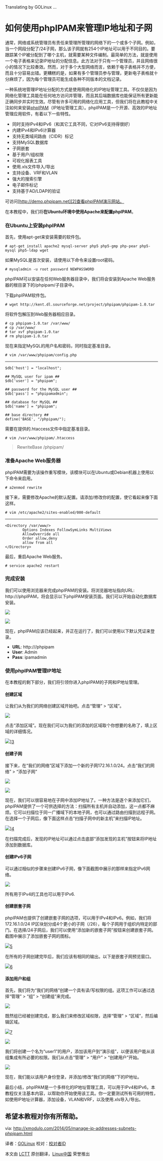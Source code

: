 Translating by GOLinux ...

如何使用phpIPAM来管理IP地址和子网
================================================================================
通常，网络或系统管理员有责任来管理所管理的网络下的一个或多个子网。例如，当一个网段分配了/24子网，那么该子网就有254个IP地址可以用于不同目的。要跟踪某个IP被分配到了哪个主机，就需要某种文件编制。最简单的方法，就是使用一个电子表格来记录IP地址的分配信息。此方法对于只有一个管理员，并且网络很小的情况下比较奏效。然而，对于多个大型网络而言，依赖于电子表格并不方便，而且十分容易出错。更糟糕的是，如果有多个管理员参与管理，更新电子表格就十分麻烦了，因为每个管理员可能生成各种不同版本的文档记录。

一种系统地管理IP地址分配的方式是使用网络化的IP地址管理工具。不仅仅是因为网络化管理工具能在任何地方访问并管理，而且其后端数据库也能保证所有更新能正确同步并实时生效。尽管有许多可用的网络化应用工具，但我们将在此教程中关注如何来安装[phpIPAM][1]（IP地址管理工具）。phpIPAM是一个开源、高效的IP地址管理应用软件，有着以下一些特性。

- 同时支持IPv4和IPv6（和其它工具不同，它对IPv6支持得很好）
- 内建IPv4和IPv6计算器
- 支持无类域间路由（CIDR）标记
- 支持MySQL数据库
- 子网嵌套
- 基于用户/组权限
- 可视化报表工具
- 使用.xls文件导入/导出
- 支持设备、VRF和VLAN
- 强大的搜索引擎
- 电子邮件标记
- 支持基于AD/LDAP的验证

可访问[http://demo.phpipam.net][2]查看phpIPAM演示网站。

在本教程中，我们将**在Ubuntu环境中使用Apache来配置phpIPAM**。
### 在Ubuntu上安装phpIPAM ###
首先，使用apt-get来安装需要的软件包。

    # apt-get install apache2 mysql-server php5 php5-gmp php-pear php5-mysql php5-ldap wget
如果MySQL是首次安装，请使用以下命令来设置root密码。

    # mysqladmin -u root password NEWPASSWORD 
phpIPAM可以安装在任何Web服务器目录中，我们将会安装到Apache Web服务器的根目录下的/phpipam/子目录中。

下载phpIPAM软件包。

    # wget http://kent.dl.sourceforge.net/project/phpipam/phpipam-1.0.tar
将软件包解压到Web服务器相应目录。

    # cp phpipam-1.0.tar /var/www/
    # cp /var/www/
    # tar xvf phpipam-1.0.tar
    # rm phpipam-1.0.tar 

现在来指定MySQL的用户名和密码，同时指定基准目录。

    # vim /var/www/phpipam/config.php 

----------

    $db['host'] = "localhost";
     
    ## MySQL user for ipam ##
    $db['user'] = "phpipam";
     
    ## password for the MySQL user ##
    $db['pass'] = "phpipamadmin";
     
    ## database for MySQL ##
    $db['name'] = "phpipam";
     
    ## base directory ##
    define('BASE', "/phpipam/");

需要在提供的.htaccess文件中指定基准目录。

    # vim /var/www/phpipam/.htaccess 

> RewriteBase /phpipam/

### 准备Apache Web服务器 ###
phpIPAM需要为该操作重写模块，该模块可以在Ubuntu或Debian机器上使用以下命令来启用。

    # a2enmod rewrite 
接下来，需要修改Apache的默认配置。请添加/修改你的配置，使它看起来像下面这样。

    # vim /etc/apache2/sites-enabled/000-default 

----------

    <Directory /var/www/>
            Options Indexes FollowSymLinks MultiViews
            AllowOverride all
            Order allow,deny
            allow from all
    </Directory>

最后，重启Apache Web服务。

    # service apache2 restart 

### 完成安装 ###
我们可以使用浏览器来完成phpIPAM的安装。将浏览器地址指向URL: http://<serverIP>/phpIPAM，将会显示以下phpIPAM安装页面。我们可以开始自动化数据库安装。

![](https://farm3.staticflickr.com/2928/14216904555_0095bf048f_z.jpg)

![](https://farm3.staticflickr.com/2934/14193740116_afc44b8338_z.jpg)

现在，phpIPAM应该已经起来，并正在运行了，我们可以使用以下默认凭证来登录。

- **URL**: http://<serverIP>/phpipam
- **User**: Admin
- **Pass**: ipamadmin 

### 使用phpIPAM管理IP地址 ###
在本教程的剩下部分，我们将引领你进入phpIPAM的子网和IP地址管理。
#### 创建区域 ####
让我们从为我们的网络创建区域开始吧。点击“管理” > “区域”。

![](https://farm3.staticflickr.com/2926/14213603451_3c2918805c.jpg)

点击“添加区域”。现在我们可以为我们的添加的区域取个你想要的名称了，填上区域的详细情况。

![](https://farm6.staticflickr.com/5195/14030287410_3d07a582ce_z.jpg)][3]

#### 创建子网 ####
接下来，在“我们的网络”区域下添加一个新的子网172.16.1.0/24。点击“我们的网络” > “添加子网”

![](https://farm3.staticflickr.com/2925/14213603401_e16917bb7a_z.jpg)

![](https://farm3.staticflickr.com/2937/14216715144_0427165702_z.jpg)

现在，我们可以很容易地在子网中添加IP地址了。一种方法是逐个来添加它们，phpIPAM提供了一个可供选择的方法：扫描所有主机并自动添加，这一点都不麻烦。它可以扫描位于同一广播域下的本地子网，也可以通过路由扫描到远程子网。在选择一个子网后，像下面这样点击“扫描子网中的新主机”来扫描IP地址。

![](https://farm6.staticflickr.com/5157/14193740006_ac2a01a3aa_o.png)][4]

在扫描完成后，发现的IP地址可以通过点击底部“添加发现的主机”按钮来将IP地址添加到数据库。
#### 创建IPv6子网 ####
可以通过相似的步骤来创建IPv6子网，像下面截图中展示的那样来指定IPv6网络。

![](https://farm3.staticflickr.com/2922/14216715104_de8008bf94_z.jpg)

所有用于IPv4的工具也可以用于IPv6.
#### 创建嵌套子网 ####
phpIPAM也提供了创建嵌套子网的选项，可以用于IPv4和IPv6。例如，我们将172.16.1.0/24 IP区块划分成4个更小的子网（/26），每个子网用于组织内特定的部门。在选择/24子网后，我们可以使用“添加新的嵌套子网”按钮来创建嵌套子网。截图中展示了添加嵌套子网的图标。

![](https://farm6.staticflickr.com/5272/14030318447_66e4511cd6_o.png)[5]

在所有的子网创建完毕后，我们应该有相同的输出。以下是嵌套子网预览窗口。

![](https://farm6.staticflickr.com/5231/14216904305_5af77616f7_z.jpg)[6]

#### 添加用户和组 ####
首先，我们将为“我们的网络”创建一个具有读/写权限的组。这项工作可以通过选择“管理” > “组” > “创建组”来完成。

![](https://farm3.staticflickr.com/2899/14030230539_73b1d5f7d4_z.jpg)

既然组已经被创建完成，那么我们来修改区域权限，选择“管理” > “区域”，然后编辑区域。

![](https://farm6.staticflickr.com/5489/14193739966_11a244e23b_z.jpg)[7]

![](https://farm3.staticflickr.com/2930/14030230519_597088ba26_z.jpg)

我们将创建一个名为“user1”的用户，添加该用户到“演示组”，以便该用户能从该组集成有所必要的权限。我们从点击“管理” > “用户” > “创建用户”开始。

[![](https://farm6.staticflickr.com/5585/14214506012_a581eef7de_z.jpg)][8]

现在，我们能以该用户身份登录，并添加/修改“我们的网络”下的IP地址。

最后小结，phpIPAM是一个多样化的IP地址管理工具，可以用于IPv4和IPv6。本教程仅关注基本内容，以帮助你开始使用该工具。你一定要测试所有可用的特性，如使用IP地址计算器，添加设备，VLAN和VRF，以及使用.xls导入/导出。

希望本教程对你有所帮助。
--------------------------------------------------------------------------------

via: http://xmodulo.com/2014/05/manage-ip-addresses-subnets-phpipam.html

译者：[GOLinux](https://github.com/GOLinux) 校对：[校对者ID](https://github.com/校对者ID)

本文由 [LCTT](https://github.com/LCTT/TranslateProject) 原创翻译，[Linux中国](http://linux.cn/) 荣誉推出

[1]:http://phpipam.net/
[2]:http://demo.phpipam.net/
[3]:https://www.flickr.com/photos/xmodulo/14030287410/
[4]:https://www.flickr.com/photos/xmodulo/14193740006/
[5]:https://www.flickr.com/photos/xmodulo/14030318447/
[6]:https://www.flickr.com/photos/xmodulo/14216904305/
[7]:https://www.flickr.com/photos/xmodulo/14193739966/
[8]:https://www.flickr.com/photos/xmodulo/14214506012/
